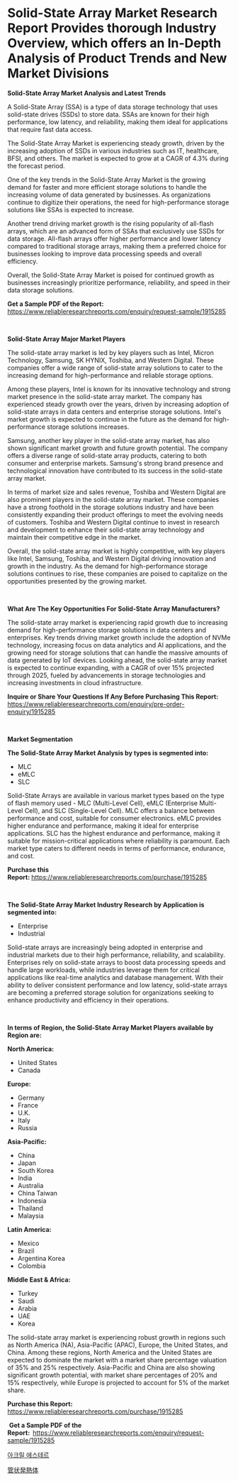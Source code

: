 <p><h1>Solid-State Array Market Research Report Provides thorough Industry Overview, which offers an In-Depth Analysis of Product Trends and New Market Divisions</h1></p><p><strong>Solid-State Array Market Analysis and Latest Trends</strong></p>
<p><p>A Solid-State Array (SSA) is a type of data storage technology that uses solid-state drives (SSDs) to store data. SSAs are known for their high performance, low latency, and reliability, making them ideal for applications that require fast data access. </p><p>The Solid-State Array Market is experiencing steady growth, driven by the increasing adoption of SSDs in various industries such as IT, healthcare, BFSI, and others. The market is expected to grow at a CAGR of 4.3% during the forecast period. </p><p>One of the key trends in the Solid-State Array Market is the growing demand for faster and more efficient storage solutions to handle the increasing volume of data generated by businesses. As organizations continue to digitize their operations, the need for high-performance storage solutions like SSAs is expected to increase. </p><p>Another trend driving market growth is the rising popularity of all-flash arrays, which are an advanced form of SSAs that exclusively use SSDs for data storage. All-flash arrays offer higher performance and lower latency compared to traditional storage arrays, making them a preferred choice for businesses looking to improve data processing speeds and overall efficiency.</p><p>Overall, the Solid-State Array Market is poised for continued growth as businesses increasingly prioritize performance, reliability, and speed in their data storage solutions.</p></p>
<p><strong>Get a Sample PDF of the Report:&nbsp;</strong> <a href="https://www.reliableresearchreports.com/enquiry/request-sample/1915285">https://www.reliableresearchreports.com/enquiry/request-sample/1915285</a></p>
<p>&nbsp;</p>
<p><strong>Solid-State Array Major Market Players</strong></p>
<p><p>The solid-state array market is led by key players such as Intel, Micron Technology, Samsung, SK HYNIX, Toshiba, and Western Digital. These companies offer a wide range of solid-state array solutions to cater to the increasing demand for high-performance and reliable storage options.</p><p>Among these players, Intel is known for its innovative technology and strong market presence in the solid-state array market. The company has experienced steady growth over the years, driven by increasing adoption of solid-state arrays in data centers and enterprise storage solutions. Intel's market growth is expected to continue in the future as the demand for high-performance storage solutions increases.</p><p>Samsung, another key player in the solid-state array market, has also shown significant market growth and future growth potential. The company offers a diverse range of solid-state array products, catering to both consumer and enterprise markets. Samsung's strong brand presence and technological innovation have contributed to its success in the solid-state array market.</p><p>In terms of market size and sales revenue, Toshiba and Western Digital are also prominent players in the solid-state array market. These companies have a strong foothold in the storage solutions industry and have been consistently expanding their product offerings to meet the evolving needs of customers. Toshiba and Western Digital continue to invest in research and development to enhance their solid-state array technology and maintain their competitive edge in the market.</p><p>Overall, the solid-state array market is highly competitive, with key players like Intel, Samsung, Toshiba, and Western Digital driving innovation and growth in the industry. As the demand for high-performance storage solutions continues to rise, these companies are poised to capitalize on the opportunities presented by the growing market.</p></p>
<p>&nbsp;</p>
<p><strong>What Are The Key Opportunities For Solid-State Array Manufacturers?</strong></p>
<p><p>The solid-state array market is experiencing rapid growth due to increasing demand for high-performance storage solutions in data centers and enterprises. Key trends driving market growth include the adoption of NVMe technology, increasing focus on data analytics and AI applications, and the growing need for storage solutions that can handle the massive amounts of data generated by IoT devices. Looking ahead, the solid-state array market is expected to continue expanding, with a CAGR of over 15% projected through 2025, fueled by advancements in storage technologies and increasing investments in cloud infrastructure.</p></p>
<p><strong>Inquire or Share Your Questions If Any Before Purchasing This Report:</strong> <a href="https://www.reliableresearchreports.com/enquiry/pre-order-enquiry/1915285">https://www.reliableresearchreports.com/enquiry/pre-order-enquiry/1915285</a></p>
<p>&nbsp;</p>
<p><strong>Market Segmentation</strong></p>
<p><strong>The Solid-State Array Market Analysis by types is segmented into:</strong></p>
<p><ul><li>MLC</li><li>eMLC</li><li>SLC</li></ul></p>
<p><p>Solid-State Arrays are available in various market types based on the type of flash memory used - MLC (Multi-Level Cell), eMLC (Enterprise Multi-Level Cell), and SLC (Single-Level Cell). MLC offers a balance between performance and cost, suitable for consumer electronics. eMLC provides higher endurance and performance, making it ideal for enterprise applications. SLC has the highest endurance and performance, making it suitable for mission-critical applications where reliability is paramount. Each market type caters to different needs in terms of performance, endurance, and cost.</p></p>
<p><strong>Purchase this Report:&nbsp;</strong><a href="https://www.reliableresearchreports.com/purchase/1915285">https://www.reliableresearchreports.com/purchase/1915285</a></p>
<p>&nbsp;</p>
<p><strong>The Solid-State Array Market Industry Research by Application is segmented into:</strong></p>
<p><ul><li>Enterprise</li><li>Industrial</li></ul></p>
<p><p>Solid-state arrays are increasingly being adopted in enterprise and industrial markets due to their high performance, reliability, and scalability. Enterprises rely on solid-state arrays to boost data processing speeds and handle large workloads, while industries leverage them for critical applications like real-time analytics and database management. With their ability to deliver consistent performance and low latency, solid-state arrays are becoming a preferred storage solution for organizations seeking to enhance productivity and efficiency in their operations.</p></p>
<p>&nbsp;</p>
<p><strong>In terms of Region, the Solid-State Array Market Players available by Region are:</strong></p>
<p>
    <p> <strong> North America: </strong>
        <ul>
            <li>United States</li>
            <li>Canada</li>
        </ul>
        </p> 
    <p> <strong> Europe: </strong>
        <ul>
            <li>Germany</li>
            <li>France</li>
            <li>U.K.</li>
            <li>Italy</li>
            <li>Russia</li>
        </ul>
        </p> 
    <p> <strong> Asia-Pacific: </strong>
        <ul>
            <li>China</li>
            <li>Japan</li>
            <li>South Korea</li>
            <li>India</li>
            <li>Australia</li>
            <li>China Taiwan</li>
            <li>Indonesia</li>
            <li>Thailand</li>
            <li>Malaysia</li>
        </ul>
        </p> 
    <p> <strong> Latin America: </strong>
        <ul>
            <li>Mexico</li>
            <li>Brazil</li>
            <li>Argentina Korea</li>
            <li>Colombia</li>
        </ul>
        </p> 
    <p> <strong> Middle East & Africa: </strong>
        <ul>
            <li>Turkey</li>
            <li>Saudi</li>
            <li>Arabia</li>
            <li>UAE</li>
            <li>Korea</li>
        </ul>
    </p>
    </p>
<p><p>The solid-state array market is experiencing robust growth in regions such as North America (NA), Asia-Pacific (APAC), Europe, the United States, and China. Among these regions, North America and the United States are expected to dominate the market with a market share percentage valuation of 35% and 25% respectively. Asia-Pacific and China are also showing significant growth potential, with market share percentages of 20% and 15% respectively, while Europe is projected to account for 5% of the market share.</p></p>
<p><strong>Purchase this Report: </strong><a href="https://www.reliableresearchreports.com/purchase/1915285">https://www.reliableresearchreports.com/purchase/1915285</a></p>
<p>&nbsp;<strong>Get a Sample PDF of the Report:&nbsp;&nbsp;</strong><a href="https://www.reliableresearchreports.com/enquiry/request-sample/1915285">https://www.reliableresearchreports.com/enquiry/request-sample/1915285</a></p>
<p><strong></strong></p>
<p><p><a href="https://medium.com/@bobbyreitenberg879562023/%EC%95%84%ED%81%AC%EB%A6%B4-%EC%97%90%EC%8A%A4%ED%85%8C%EB%A5%B4-%EC%8B%9C%EC%9E%A5-%EC%9C%A0%ED%98%95-%EC%9D%91%EC%9A%A9-%EB%B0%8F-%EC%A7%80%EB%A6%AC%EC%97%90-%EB%8C%80%ED%95%9C-%ED%8F%AC%EA%B4%84%EC%A0%81%EC%9D%B8-%ED%8F%89%EA%B0%80-afec41433d11">아크릴 에스테르</a></p><p><a href="https://github.com/xnljig2898992/Market-Research-Report-List-1/blob/main/257725514021.md">管状発熱体</a></p></p>